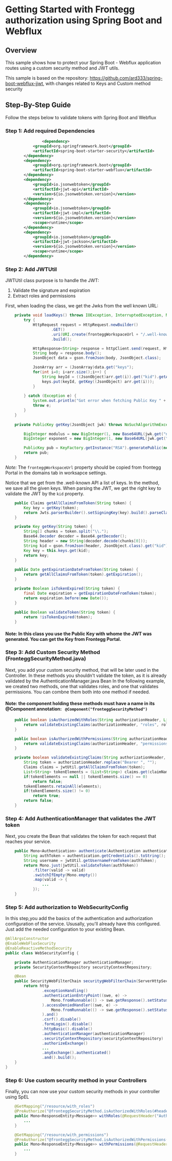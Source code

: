 # Getting Started with Frontegg authorization using Spring Boot and Webflux 

## Overview
This sample shows how to protect your Spring Boot - Webflux application routes using a custom security method and JWT utils.

This sample is based on the repository: https://github.com/ard333/spring-boot-webflux-jjwt, with changes related to Keys and Custom method security
## Step-By-Step Guide
Follow the steps below to validate tokens with Spring Boot and Webflux

### Step 1: Add required Dependencies

``` xml
                <dependency>
			<groupId>org.springframework.boot</groupId>
			<artifactId>spring-boot-starter-security</artifactId>
		</dependency>
		<dependency>
			<groupId>org.springframework.boot</groupId>
			<artifactId>spring-boot-starter-webflux</artifactId>
		</dependency>
		<dependency>
			<groupId>io.jsonwebtoken</groupId>
			<artifactId>jjwt-api</artifactId>
			<version>${io.jsonwebtoken.version}</version>
		</dependency>
		<dependency>
			<groupId>io.jsonwebtoken</groupId>
			<artifactId>jjwt-impl</artifactId>
			<version>${io.jsonwebtoken.version}</version>
			<scope>runtime</scope>
		</dependency>
		<dependency>
			<groupId>io.jsonwebtoken</groupId>
			<artifactId>jjwt-jackson</artifactId>
			<version>${io.jsonwebtoken.version}</version>
			<scope>runtime</scope>
		</dependency>

```



### Step 2: Add JWTUtil
JWTUtil class purpose is to handle the JWT: 
1. Validate the signature and expiration 
2. Extract roles and permissions

First, when loading the class, we get the Jwks from the well known URL:
``` java
    private void loadKeys() throws IOException, InterruptedException, NoSuchAlgorithmException, InvalidKeySpecException {
        try {
            HttpRequest request = HttpRequest.newBuilder()
                    .GET()
                    .uri(URI.create(fronteggWorkspaceUrl + "/.well-known/jwks.json"))
                    .build();

            HttpResponse<String> response = httpClient.send(request, HttpResponse.BodyHandlers.ofString());
            String body = response.body();
            JsonObject data = gson.fromJson(body, JsonObject.class);

            JsonArray arr = (JsonArray)data.get("keys");
            for(int i=0; i<arr.size();i++) {
                String keyId = ((JsonObject)arr.get(i)).get("kid").getAsString();
                keys.put(keyId, getKey((JsonObject) arr.get(i)));
            }
            
        } catch (Exception e) {
            System.out.println("Got error when fetching Public Key " + e.getMessage());
            throw e;
        }
    }
    
    private PublicKey getKey(JsonObject jwk) throws NoSuchAlgorithmException, InvalidKeySpecException {

        BigInteger modulus = new BigInteger(1, new Base64URL(jwk.get("n").getAsString()).decode());
        BigInteger exponent = new BigInteger(1, new Base64URL(jwk.get("e").getAsString()).decode());

        PublicKey pub = KeyFactory.getInstance("RSA").generatePublic(new RSAPublicKeySpec(modulus, exponent));
        return pub;
    }
```
*Note:* 
The `fronteggWorkspaceUrl` property should be copied from frontegg Portal in the domains tab in worksapce settings.

Notice that we get from the .well-known API a list of keys. In the method, we save all the given keys.
When parsing the JWT, we get the right key to validate the JWT by the `kid` property.

``` java
    public Claims getAllClaimsFromToken(String token) {
        Key key = getKey(token);
        return Jwts.parserBuilder().setSigningKey(key).build().parseClaimsJws(token).getBody();
    }

    private Key getKey(String token) {
        String[] chunks = token.split("\\.");
        Base64.Decoder decoder = Base64.getDecoder();
        String header = new String(decoder.decode(chunks[0]));
        String kid = gson.fromJson(header, JsonObject.class).get("kid").getAsString();
        Key key = this.keys.get(kid);
        return key;
    }
    
    public Date getExpirationDateFromToken(String token) {
        return getAllClaimsFromToken(token).getExpiration();
    }

    private Boolean isTokenExpired(String token) {
        final Date expiration = getExpirationDateFromToken(token);
        return expiration.before(new Date());
    }
    
    public Boolean validateToken(String token) {
        return !isTokenExpired(token);
    }

```

#### Note: In this class you use the Public Key with whome the JWT was generated. You can get the Key from Frontegg Portal.

### Step 3: Add Custom Security Method (FronteggSecurityMethod.java)
Next, you add your custom security method, that will be later used in the Controller. In these methods you shouldn't validate the token, as it is already validated by the AuthenticationManager.java Bean
In the following example, we created two methods, one that validates roles, and one that validates permissions. You can combne them both into one method if needed.
#### Note: the component holding these methods must have a name in its @Component annotation: ``` @Component("fronteggSecurityMethod")``` 
``` java
    public boolean isAuthorizedWithRoles(String authorizationHeader, List<String> roles) {
        return validateExistingClaims(authorizationHeader, "roles", roles);
    }

    public boolean isAuthorizedWithPermissions(String authorizationHeader, List<String> permissions) {
        return validateExistingClaims(authorizationHeader, "permissions", permissions);
    }

    private boolean validateExistingClaims(String authorizationHeader, String claimName, List<String> elements) {
        String token = authorizationHeader.replace("Bearer ", "");
        Claims claims = jwtUtil.getAllClaimsFromToken(token);
        List<String> tokenElements = (List<String>) claims.get(claimName);
        if(tokenElements == null || tokenElements.size() == 0)
            return false;
        tokenElements.retainAll(elements);
        if(tokenElements.size() != 0)
            return true;
        return false;
    }

```

### Step 4: Add AuthenticationManager that validates the JWT token
Next, you create the Bean that validates the token for each request that reaches your service.

``` java
    public Mono<Authentication> authenticate(Authentication authentication) {
        String authToken = authentication.getCredentials().toString();
        String username = jwtUtil.getUsernameFromToken(authToken);
        return Mono.just(jwtUtil.validateToken(authToken))
            .filter(valid -> valid)
            .switchIfEmpty(Mono.empty())
            .map(valid -> {
                ...
            });
    }
```

### Step 5: Add authorization to WebSecurityConfig
In this step,you add the basics of the authentication and authorization configuration of the service. Ususally, you'll already have this configured. Just add the needed configuration to your existing Bean.
``` java
@AllArgsConstructor
@EnableWebFluxSecurity
@EnableReactiveMethodSecurity
public class WebSecurityConfig {

    private AuthenticationManager authenticationManager;
    private SecurityContextRepository securityContextRepository;

    @Bean
    public SecurityWebFilterChain securitygWebFilterChain(ServerHttpSecurity http) {
        return http
                .exceptionHandling()
                .authenticationEntryPoint((swe, e) -> 
                    Mono.fromRunnable(() -> swe.getResponse().setStatusCode(HttpStatus.UNAUTHORIZED))
                ).accessDeniedHandler((swe, e) -> 
                    Mono.fromRunnable(() -> swe.getResponse().setStatusCode(HttpStatus.FORBIDDEN))
                ).and()
                .csrf().disable()
                .formLogin().disable()
                .httpBasic().disable()
                .authenticationManager(authenticationManager)
                .securityContextRepository(securityContextRepository)
                .authorizeExchange()
                ...
                .anyExchange().authenticated()
                .and().build();
    }
}

```

### Step 6: Use custom security method in your Controllers
Finally, you can now use your custom security methods in your controller using SpEL 
``` java
    @GetMapping("/resource/with_roles")
    @PreAuthorize("@fronteggSecurityMethod.isAuthorizedWithRoles(#header, {'super_admin'})")
    public Mono<ResponseEntity<Message>> withRoles(@RequestHeader("Authorization") String header) {
        ...
    }

    @GetMapping("/resource/with_permissions")
    @PreAuthorize("@fronteggSecurityMethod.isAuthorizedWithPermissions(#header, {'read-slack', 'read-webhooks'})")
    public Mono<ResponseEntity<Message>> withPermissions(@RequestHeader("Authorization") String header) {
        ...
    }
```